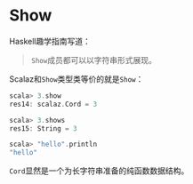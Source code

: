 # Show
Haskell趣学指南写道：
> `Show`成员都可以以字符串形式展现。

Scalaz和`Show`类型类等价的就是`Show`：
```Scala
scala> 3.show
res14: scalaz.Cord = 3

scala> 3.shows
res15: String = 3

scala> "hello".println
"hello"
```
`Cord`显然是一个为长字符串准备的纯函数数据结构。
